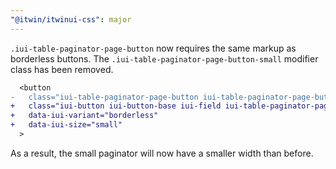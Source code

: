 ```yaml
---
"@itwin/itwinui-css": major
---
```


`.iui-table-paginator-page-button` now requires the same markup as borderless buttons. The `.iui-table-paginator-page-button-small` modifier class has been removed.

```diff
  <button
-   class="iui-table-paginator-page-button iui-table-paginator-page-button-small"
+   class="iui-button iui-button-base iui-field iui-table-paginator-page-button"
+   data-iui-variant="borderless"
+   data-iui-size="small"
  >
```

As a result, the small paginator will now have a smaller width than before.
